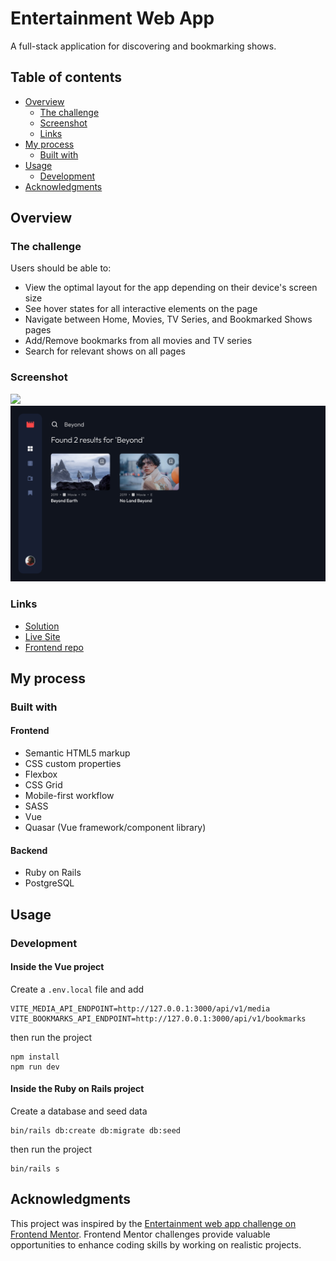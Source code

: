 # Entertainment Web App

A full-stack application for discovering and bookmarking shows.

## Table of contents

- [Overview](#overview)
  - [The challenge](#the-challenge)
  - [Screenshot](#screenshot)
  - [Links](#links)
- [My process](#my-process)
  - [Built with](#built-with)
- [Usage](#usage)
  - [Development](#development)
- [Acknowledgments](#acknowledgments)

## Overview

### The challenge

Users should be able to:

- View the optimal layout for the app depending on their device's screen size
- See hover states for all interactive elements on the page
- Navigate between Home, Movies, TV Series, and Bookmarked Shows pages
- Add/Remove bookmarks from all movies and TV series
- Search for relevant shows on all pages

### Screenshot

![](./app/assets/screenshots/desktop-preview.png)
![](./app/assets/screenshots/search-preview.png)

### Links

- [Solution](https://your-solution-url.com)
- [Live Site](https://your-live-site-url.com)
- [Frontend repo](https://github.com/grenzk/entertainment-web-app)

## My process

### Built with

#### Frontend

- Semantic HTML5 markup
- CSS custom properties
- Flexbox
- CSS Grid
- Mobile-first workflow
- SASS
- Vue
- Quasar (Vue framework/component library)

#### Backend

- Ruby on Rails
- PostgreSQL

## Usage

### Development

#### Inside the Vue project

Create a `.env.local` file and add

```
VITE_MEDIA_API_ENDPOINT=http://127.0.0.1:3000/api/v1/media
VITE_BOOKMARKS_API_ENDPOINT=http://127.0.0.1:3000/api/v1/bookmarks
```

then run the project

```
npm install
npm run dev
```

#### Inside the Ruby on Rails project

Create a database and seed data

```
bin/rails db:create db:migrate db:seed
```

then run the project

```
bin/rails s
```

## Acknowledgments

This project was inspired by the [Entertainment web app challenge on Frontend Mentor](https://www.frontendmentor.io/challenges/entertainment-web-app-J-UhgAW1X). Frontend Mentor challenges provide valuable opportunities to enhance coding skills by working on realistic projects.
